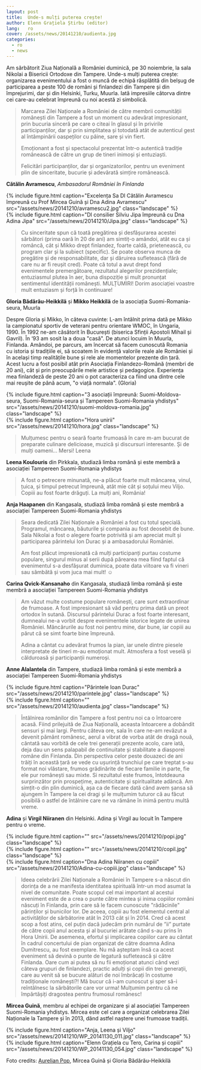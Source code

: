 ```yaml
---
layout: post
title:  Unde-s mulți puterea crește!
author: Elenn Grațiela Știrbu (editor)
lang:   ro
cover: /assets/news/20141210/audienta.jpg
categories:
  - ro
  - news
---
```


Am sărbătorit Ziua Națională a României duminică, pe 30 noiembrie, la sala Nikolai a Bisericii Ortodoxe din Tampere. Unde-s mulți puterea crește: organizarea evenimentului a fost o muncă de echipă răsplătită din belșug de participarea a peste 100 de români și finlandezi din Tampere și din împrejurimi, dar și din Helsinki, Turku, Muurla. Iată impresiile câtorva dintre cei care-au celebrat împreună cu noi acestă zi simbolică. 

> Marcarea Zilei Naționale a României de către membrii comunității românești din Tampere a fost un moment cu adevărat impresionant, prin bucuria sinceră pe care o citeai în glasul și în privirile participanților, dar și prin simplitatea și totodată atât de autenticul gest al întâmpinării oaspeților cu pâine, sare și vin  fiert.
>
> Emoționant a fost și spectacolul prezentat într-o autentică tradiție românească de către un grup de tineri inimoși și entuziaști.
>
> Felicitări participanților, dar și organizatorilor, pentru un eveniment plin de sinceritate, bucurie și adevărată simțire românească.

__Cătălin Avramescu__, _Ambasadorul României în Finlanda_

<div class="row">
  <div class="col-md-6">
    {% include figure.html caption="Excelența Sa Dl Cătălin Avramescu împreună cu Prof Mircea Guină și Dna Adina Avramescu" src="/assets/news/20141210/avramescu2.jpg" class="landscape" %}
  </div>
  <div class="col-md-6">
    {% include figure.html caption="Dl consilier Silviu Jipa împreună cu Dna Adina Jipa" src="/assets/news/20141210/Jipa.jpg" class="landscape" %}
  </div>
</div>

> Cu sinceritate spun că toată pregătirea și desfășurarea acestei sărbători (prima oară în 20 de ani) am simtiț-o amândoi, atât eu ca și româncă, cât și Mikko drept finlandez, foarte caldă, prietenească, cu program clar și la subiect (specific). Se poate observa munca de pregătire și de responsabilitate, dar și dăruirea sufletească (fără de care nu ar fi reușit cred). Poate că totul a avut drept fond evenimentele premergătoare, rezultatul alegerilor prezidențiale; entuziasmul plutea în aer, buna dispoziție și mult pronunțat sentimentul identității românești. MULȚUMIRI! Dorim asociației voastre mult entuziasm și forță în continuare!

__Gloria Bădărău-Heikkilä__ și __Mikko Heikkilä__ de la asociația Suomi-Romania-seura, Muurla

Despre Gloria și Mikko, în câteva cuvinte: L-am întâlnit prima dată pe Mikko la campionatul sportiv de veterani pentru orientare WMOC, în Ungaria, 1990. În 1992 ne-am căsătorit în București  (biserica Sfinții Apostoli Mihail și Gavril). În ‘93 am sosit la a doua "casă". De atunci locuim în Muurla, Finlanda. Amândoi, pe parcurs, am încercat să facem cunoscută Romania cu istoria și tradițiile ei, să scoatem în evidență valorile reale ale României și în același timp realitățile bune și rele ale momentelor prezente din țară.  Acest lucru a fost posibil atât prin Asociația Finlandezo-Română (membri de 20 ani), cât și prin preocupările mele artistice și pedagogice. Experiența mea finlandeză  de peste 20 ani o pot caracteriza ca fiind una dintre cele mai reușite de până acum, "o viață normala". (Gloria)

<div class="row">
  <div class="col-md-6">
    {% include figure.html caption="3 asociații împreună: Suomi-Moldova-seura, Suomi-Romania-seura și Tampereen Suomi-Romania yhdistys" src="/assets/news/20141210/suomi-moldova-romania.jpg" class="landscape" %}
  </div>
  <div class="col-md-6">
    {% include figure.html caption="Hora unirii" src="/assets/news/20141210/hora.jpg" class="landscape" %}
  </div>
</div>

> Mulțumesc pentru o seară foarte frumoasă în care m-am bucurat de preparate culinare delicioase, muzică și discursuri interesante. Și de mulți oameni...
Mersi! Leena

__Leena Koulouris__ din Pirkkala, studiază limba română și este membră a asociației Tampereen Suomi-Romania yhdistys

> A fost o petrecere minunată, ne-a plăcut foarte mult mâncarea, vinul, țuica, și timpul petrecut împreună, atât mie cât și soțului meu Viljo. Copiii au fost foarte drăguți. La mulți ani, România!

__Anja Haapanen__ din Kangasala, studiază limba română și este membră a asociației Tampereen Suomi-Romania yhdistys

> Seara dedicată Zilei Naționale a României a fost cu totul specială.
Programul, mâncarea, băuturile și compania au fost deosebit de bune. Sala Nikolai a fost o alegere foarte potrivită și am apreciat mult și participarea părintelui Ion Durac și a ambasadorului României.
>
> Am fost plăcut impresionată că mulți participanți purtau costume populare, singurul minus al serii după părearea mea fiind faptul că evenimentul s-a desfășurat duminica, poate data viitoare va fi vineri sau sâmbătă și vom juca mai mult! ☺

__Carina Qvick-Kansanaho__ din Kangasala, studiază limba română și este membră a asociației Tampereen Suomi-Romania yhdistys

> Am văzut multe costume populare românești, care sunt extraordinar de frumoase. A fost impresionant să văd pentru prima dată un preot ortodox în sutană. Discursul părintelui Durac a fost foarte interesant, dumnealui ne-a vorbit despre evenimentele istorice legate de unirea României. Mâncărurile au fost noi pentru mine, dar bune, iar copiii au părut că se simt foarte bine împreună.
>
> Adina a cântat cu adevărat frumos la pian, iar unele dintre piesele interpretate de tineri m-au emoționat mult. Atmosfera a fost veselă și călduroasă și participanții numeroși.

__Anne Alalantela__ din Tampere, studiază limba română și este membră a asociației Tampereen Suomi-Romania yhdistys

<div class="row">
  <div class="col-md-6">
    {% include figure.html caption="Părintele Ioan Durac" src="/assets/news/20141210/parintele.jpg" class="landscape" %}
  </div>
  <div class="col-md-6">
    {% include figure.html caption="" src="/assets/news/20141210/audienta.jpg" class="landscape" %}
  </div>
</div>

> Întâlnirea românilor din Tampere a fost pentru noi ca o întoarcere acasă. Fiind prilejuită de Ziua Națională, aceasta întoarcere a dobândit sensuri și mai largi. Pentru câteva ore, sala în care ne-am revăzut a devenit pământ românesc, aerul a vibrat de vorba atât de dragă nouă, cântată sau vorbită de cele trei generații prezente acolo, care iată, deja dau un sens palapabil de continuitate și stabilitate a diasporei române din Finlanda. Din perspectiva celor peste douazeci de ani trăiți în această țară se vede cu ușurință trunchiul pe care treptat s-au format noi vlăstare, frumos grădinărite de fiecare familie in parte, fie ele pur românești sau mixte. Si rezultatul este frumos, întotdeauna surprinzător prin prospețime, autenticitate și spiritualitate adâncă. Am simțit-o din plin duminică, așa ca de fiecare dată când avem șansa să ajungem în Tampere la cei dragi și le mulțumim tuturor că au făcut posibilă o astfel de întâlnire care ne va rămâne în inimă pentru multă vreme.

__Adina__ și __Virgil Niiranen__ din Helsinki. Adina și Virgil au locuit în Tampere pentru o vreme.

<div class="row">
  <div class="col-md-6">
    {% include figure.html caption="" src="/assets/news/20141210/popi.jpg" class="landscape" %}
  </div>
  <div class="col-md-6">
    {% include figure.html caption="" src="/assets/news/20141210/copil.jpg" class="landscape" %}
  </div>
  <div class="col-md-3">
  </div>
  <div class="col-md-6">
    {% include figure.html caption="Dna Adina Niiranen cu copiii" src="/assets/news/20141210/Adina-cu-copiii.jpg" class="landscape" %}
  </div>
</div>

> Ideea celebrării Zilei Naționale a României în Tampere s-a născut din dorința de a ne manifesta identitatea spirituală într-un mod asumat la nivel de comunitate. Poate scopul cel mai important al acestui eveniment este de a crea o punte către mintea și inima copiilor români născuți în Finlanda, prin care să le facem cunoscute "rădăcinile" părinților și bunicilor lor. De aceea, copiii au fost elementul central al activităților de sărbătorire atât în 2013 cât și în 2014. Cred că acest scop a fost atins, cel puțin dacă judecăm prin numărul de ”ii” purtate de către copii anul acesta și al bucuriei arătate când s-au prins în Hora Unirii. De asemenea, efortul și implicarea copiilor care au cântat în cadrul concertului de pian organizat de către doamna Adina Dumitrescu, au fost exemplare. Nu mă așteptam însă ca acest eveniment să devină o punte de legatură sufletească și către Finlanda. Oare cum ai putea să nu fii emoționat atunci când vezi câteva grupuri de finlandezi, practic adulți și copii din trei generații, care au venit să se bucure alături de noi îmbrăcați în costume tradiționale românești?! Mă bucur că i-am cunoscut și sper să-i reîntâlnesc la sărbătorile care vor urma! Mulțumim pentru că ne împărtășiți dragostea pentru frumosul românesc!

__Mircea Guină__, membru al echipei de organizare și al asociației Tampereen Suomi-Romania yhdistys. Mircea este cel care a organizat celebrarea Zilei Naționale la Tampere și în 2013, dând astfel naștere unei frumoase tradiții.

<div class="row">
  <div class="col-md-8">
    {% include figure.html caption="Anja, Leena și Viljo" src="/assets/news/20141210/WP_20141130_011.jpg" class="landscape" %}
  </div>
  <div class="col-md-4">
    {% include figure.html caption="Elenn Grațiela cu Tero, Carina și copiii" src="/assets/news/20141210/WP_20141130_054.jpg" class="landscape" %}
  </div>
</div>

<p>Foto credits: <a href="https://www.facebook.com/aurelian.pop.photography">Aurelian Pop</a>, Mircea Guină și Gloria Bădărău-Heikkilä</p>
